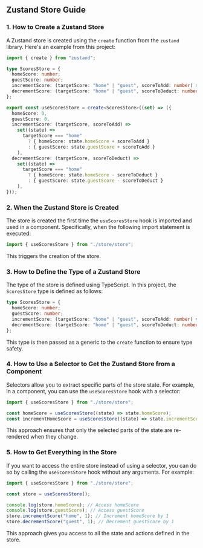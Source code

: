 ## Zustand Store Guide

### 1. How to Create a Zustand Store
A Zustand store is created using the `create` function from the `zustand` library. Here's an example from this project:

```typescript
import { create } from "zustand";

type ScoresStore = {
  homeScore: number;
  guestScore: number;
  incrementScore: (targetScore: "home" | "guest", scoreToAdd: number) => void;
  decrementScore: (targetScore: "home" | "guest", scoreToDeduct: number) => void;
};

export const useScoresStore = create<ScoresStore>((set) => ({
  homeScore: 0,
  guestScore: 0,
  incrementScore: (targetScore, scoreToAdd) =>
    set((state) =>
      targetScore === "home"
        ? { homeScore: state.homeScore + scoreToAdd }
        : { guestScore: state.guestScore + scoreToAdd }
    ),
  decrementScore: (targetScore, scoreToDeduct) =>
    set((state) =>
      targetScore === "home"
        ? { homeScore: state.homeScore - scoreToDeduct }
        : { guestScore: state.guestScore - scoreToDeduct }
    ),
}));
```

### 2. When the Zustand Store is Created
The store is created the first time the `useScoresStore` hook is imported and used in a component. Specifically, when the following import statement is executed:

```typescript
import { useScoresStore } from "./store/store";
```

This triggers the creation of the store.

### 3. How to Define the Type of a Zustand Store
The type of the store is defined using TypeScript. In this project, the `ScoresStore` type is defined as follows:

```typescript
type ScoresStore = {
  homeScore: number;
  guestScore: number;
  incrementScore: (targetScore: "home" | "guest", scoreToAdd: number) => void;
  decrementScore: (targetScore: "home" | "guest", scoreToDeduct: number) => void;
};
```

This type is then passed as a generic to the `create` function to ensure type safety.

### 4. How to Use a Selector to Get the Zustand Store from a Component
Selectors allow you to extract specific parts of the store state. For example, in a component, you can use the `useScoresStore` hook with a selector:

```typescript
import { useScoresStore } from "./store/store";

const homeScore = useScoresStore((state) => state.homeScore);
const incrementHomeScore = useScoresStore((state) => state.incrementScore);
```

This approach ensures that only the selected parts of the state are re-rendered when they change.

### 5. How to Get Everything in the Store
If you want to access the entire store instead of using a selector, you can do so by calling the `useScoresStore` hook without any arguments. For example:

```typescript
import { useScoresStore } from "./store/store";

const store = useScoresStore();

console.log(store.homeScore); // Access homeScore
console.log(store.guestScore); // Access guestScore
store.incrementScore("home", 1); // Increment homeScore by 1
store.decrementScore("guest", 1); // Decrement guestScore by 1
```

This approach gives you access to all the state and actions defined in the store.
